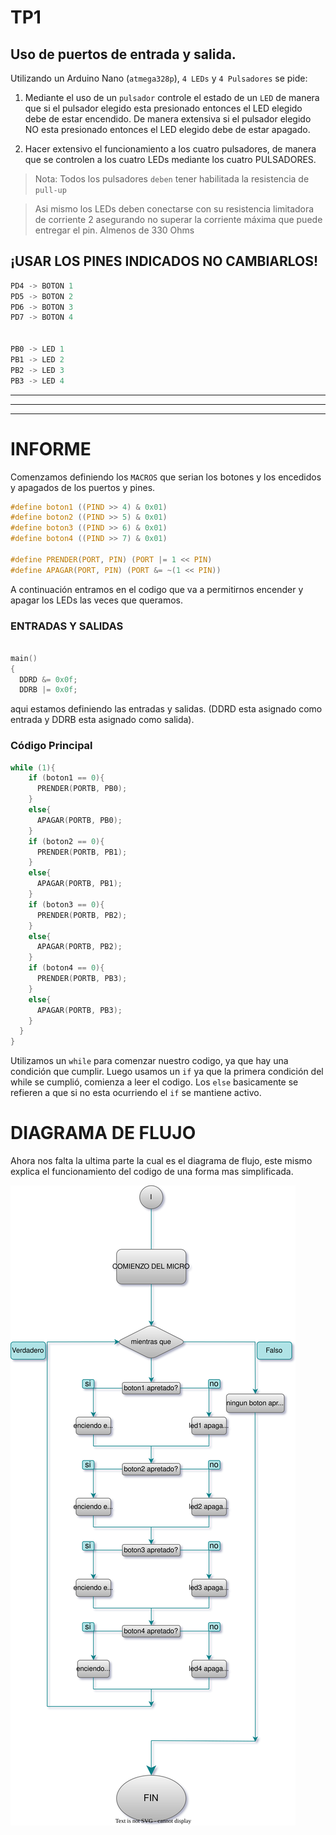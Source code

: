 # TP1

## Uso de puertos de entrada y salida. 

Utilizando un Arduino Nano (`atmega328p`), `4 LEDs` y `4 Pulsadores` se pide:

1. Mediante el uso de un `pulsador` controle el estado de un `LED` de manera que si el pulsador elegido esta presionado entonces el LED elegido debe de estar encendido. De manera extensiva si el pulsador elegido NO esta presionado entonces el LED elegido debe de estar apagado. 

2.  Hacer extensivo el funcionamiento a los cuatro pulsadores, de manera que se controlen a los cuatro LEDs mediante los cuatro PULSADORES. 

> Nota: Todos los pulsadores `deben` tener habilitada la resistencia de `pull-up`

> Asi mismo los LEDs deben conectarse con su resistencia limitadora de corriente 2 asegurando no superar la corriente máxima que puede entregar el pin. Almenos de 330 Ohms


## ¡USAR LOS PINES INDICADOS NO CAMBIARLOS!

``` C
PD4 -> BOTON 1 
PD5 -> BOTON 2 
PD6 -> BOTON 3 
PD7 -> BOTON 4


PB0 -> LED 1 
PB1 -> LED 2 
PB2 -> LED 3 
PB3 -> LED 4
```
---

***

- - - - 
# INFORME
Comenzamos definiendo los `MACROS` que serian los botones y los encedidos y apagados de los puertos y pines.
```C
#define boton1 ((PIND >> 4) & 0x01)
#define boton2 ((PIND >> 5) & 0x01)
#define boton3 ((PIND >> 6) & 0x01)
#define boton4 ((PIND >> 7) & 0x01)

#define PRENDER(PORT, PIN) (PORT |= 1 << PIN)
#define APAGAR(PORT, PIN) (PORT &= ~(1 << PIN))
```
A continuación entramos en el codigo que va a permitirnos encender y apagar los LEDs las veces que queramos.
### ENTRADAS Y SALIDAS
```C

main()
{
  DDRD &= 0x0f;
  DDRB |= 0x0f;
```
aqui estamos definiendo las entradas y salidas. (DDRD esta asignado como entrada y DDRB esta asignado como salida).

### Código Principal
```C
while (1){
    if (boton1 == 0){
      PRENDER(PORTB, PB0);
    }
    else{
      APAGAR(PORTB, PB0);
    }
    if (boton2 == 0){
      PRENDER(PORTB, PB1);
    }
    else{
      APAGAR(PORTB, PB1);
    }
    if (boton3 == 0){
      PRENDER(PORTB, PB2);
    }
    else{
      APAGAR(PORTB, PB2);
    }
    if (boton4 == 0){
      PRENDER(PORTB, PB3);
    }
    else{
      APAGAR(PORTB, PB3);
    }
  }
}
```
Utilizamos un `while` para comenzar nuestro codigo, ya que hay una condición que cumplir.
Luego usamos un `if` ya que la primera condición del while se cumplió, comienza a leer el codigo.
Los `else` basicamente se refieren a que si no esta ocurriendo el `if` se mantiene activo.

# DIAGRAMA DE FLUJO
Ahora nos falta la ultima parte la cual es el diagrama de flujo, este mismo explica el funcionamiento del codigo de una forma mas simplificada.                   


![Diagrama de Flujo](Diagrama_TP1.svg "Diagrama")




